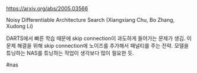https://arxiv.org/abs/2005.03566

Noisy Differentiable Architecture Search (Xiangxiang Chu, Bo Zhang, Xudong Li)

DARTS에서 빠른 학습 때문에 skip connection이 과도하게 들어가는 문제가 생김. 이 문제 해결을 위해 skip connection에 노이즈를 추가해서 패널티를 주는 전략. 모델을 튜닝하는 NAS를 튜닝하는 작업이 생각보다 많이 필요한 듯.

#nas